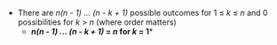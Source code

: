- There are *n(n - 1) ... (n - k + 1)* possible outcomes for 1 ≤ *k* ≤ *n* and 0 possibilities for *k* > *n* (where order matters)
	- ***n(n - 1) ... (n - k + 1)* = *n* for *k* = 1***

